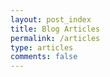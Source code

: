 ```yaml
---
layout: post_index
title: Blog Articles
permalink: /articles
type: articles
comments: false
---
```

